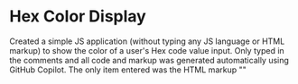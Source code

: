 # Hex Color Display
Created a simple JS application (without typing any JS language or HTML markup) to show the color of a user's Hex code value input. 
Only typed in the comments and all code and markup was generated automatically using GitHub Copilot.
The only item entered was the HTML markup "<!DOCTYPE html>" 